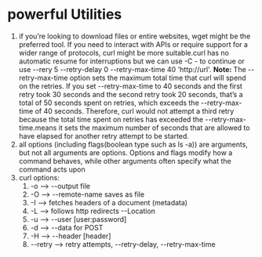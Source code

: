 # powerful Utilities

 1. if you’re looking to download files or entire websites, wget might be the preferred tool. If you need to interact with APIs or require support for a wider range of protocols, curl might be more suitable.curl has no automatic resume for interruptions but we can use -C - to continue or use --rery 5 --retry-delay 0 --retry-max-time 40 'http://url'.
   **Note:** The --retry-max-time option sets the maximum total time that curl will spend on the retries. If you set --retry-max-time to 40 seconds and the first retry took 30 seconds and the second retry took 20 seconds, that’s a total of 50 seconds spent on retries, which exceeds the --retry-max-time of 40 seconds. Therefore, curl would not attempt a third retry because the total time spent on retries has exceeded the --retry-max-time.means it sets the maximum number of seconds that are allowed to have elapsed for another retry attempt to be started.
 2. all options (including flags(boolean type such as ls -a)) are arguments, but not all arguments are options. Options and flags modify how a command behaves, while other arguments often specify what the command acts upon
 3. curl options:
    1. -o --> --output file
    2. -O --> --remote-name saves as file
    3. -I --> fetches headers of a document (metadata)
    4. -L --> follows http redirects --Location
    5. -u --> --user [user:password]
    6. -d --> --data for POST
    7. -H --> --header [header]
    8. --retry --> retry attempts, --retry-delay, --retry-max-time 


